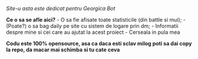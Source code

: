 *Site-u asta este dedicat pentru Georgica Bot*

__Ce o sa se afle aici?__
    - O sa fie afisate toate statisticile (din battle si mui);
    - (Poate?) o sa bag daily pe site cu sistem de logare prin dm;
    - Informatii despre mine si cei care au ajutat la acest proiect
    - Cerseala in pula mea

**Codu este 100% opensource, asa ca daca esti sclav milog poti sa dai copy la repo, da macar mai schimba si tu cate ceva**